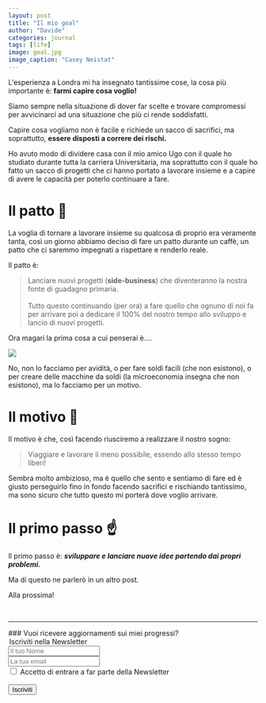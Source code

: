 ```yaml
---
layout: post
title: "Il mio goal"
author: "Davide"
categories: journal
tags: [life]
image: goal.jpg
image_caption: "Casey Neistat"
---
```


L'esperienza a Londra mi ha insegnato tantissime cose, la cosa più importante è: **farmi capire cosa voglio!**

Siamo sempre nella situazione di dover far scelte e trovare compromessi per avvicinarci ad una situazione che più ci rende soddisfatti.

Capire cosa vogliamo non è facile e richiede un sacco di sacrifici, ma soprattutto, **essere disposti a correre dei rischi.**

Ho avuto modo di dividere casa con il mio amico Ugo con il quale ho studiato durante tutta la carriera Universitaria, ma soprattutto con il quale ho fatto un sacco di progetti che ci hanno portato a lavorare insieme e a capire di avere le capacità per poterlo continuare a fare.

# Il patto 👊

La voglia di tornare a lavorare insieme su qualcosa di proprio era veramente tanta, così un giorno abbiamo deciso di fare un patto durante un caffè, un patto che ci saremmo impegnati a rispettare e renderlo reale.

Il patto è:

> Lanciare nuovi progetti (**side-business**) che diventeranno la nostra fonte di guadagno primaria. <br><br>Tutto questo continuando (per ora) a fare quello che ognuno di noi fa per arrivare poi a dedicare il 100% del nostro tempo allo sviluppo e lancio di nuovi progetti.

Ora magari la prima cosa a cui penserai è..\..

<img src="https://media.giphy.com/media/gTURHJs4e2Ies/giphy.gif">

No, non lo facciamo per avidità, o per fare soldi facili (che non esistono), o per creare delle macchine da soldi (la microeconomia insegna che non esistono), ma lo facciamo per un motivo.

# Il motivo 🤔

Il motivo è che, così facendo riusciremo a realizzare il nostro sogno:

> Viaggiare e lavorare il meno possibile, essendo allo stesso tempo liberi!

Sembra molto ambizioso, ma è quello che sento e sentiamo di fare ed è giusto perseguirlo fino in fondo facendo sacrifici e rischiando tantissimo, ma sono sicuro che tutto questo mi porterà dove voglio arrivare.

# Il primo passo ☝️

Il primo passo è: **_sviluppare e lanciare nuove idee partendo dai propri problemi._**

Ma di questo ne parlerò in un altro post.

Alla prossima!

<br>
<hr>
### Vuoi ricevere aggiornamenti sui miei progressi?

<form action="https://sprintstudio.us11.list-manage.com/subscribe/post?u=baa6a96ac00514e2d994c55e2&amp;id=10b14f6753" method="post" id="mc-embedded-subscribe-form" name="mc-embedded-subscribe-form" class="validate" target="_blank" validate>
	<legend>Iscriviti nella Newsletter</legend>
	<div class="form-group">
		<input type="text" name="FNAME" class="form-control" id="mce-FNAME" placeholder="Il tuo Nome" required="">
	</div>
	<div class="form-group">
		<input type="email" name="EMAIL" class="form-control required email" id="mce-EMAIL" placeholder="La tua email" required="">
	</div>
	<div class="form-group">
		<input type="checkbox" class="form-check-input" id="mce-MMERGE3" placeholder="Devi dare il consenso" value="SI" name="MMERGE3" required="">
    	<label class="form-check-label" for="mce-MMERGE3" >Accetto di entrare a far parte della Newsletter</label>
	</div>
	<br>
	<div class="form-group">
		<button type="submit" class="btn btn-default" value="Iscriviti" href="">Iscriviti</button>
	</div>
</form>
